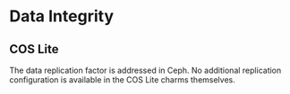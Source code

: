 # Data Integrity

## COS Lite

The data replication factor is addressed in Ceph. No additional replication configuration is available in the COS Lite charms themselves.
